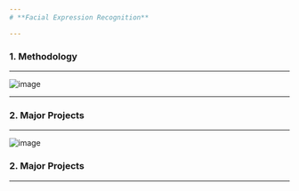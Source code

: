 ```yaml
---
# **Facial Expression Recognition**

---
```

### **1. Methodology**
---
![image](https://user-images.githubusercontent.com/7460892/207003643-e03c8964-3f16-4a62-9a2d-b1eec5d8691f.png)

---
### **2. Major Projects**
---
![image](https://user-images.githubusercontent.com/7460892/207003772-ba2061bc-f8fd-4479-ba42-4712328b7085.png)

### **2. Major Projects**
---
